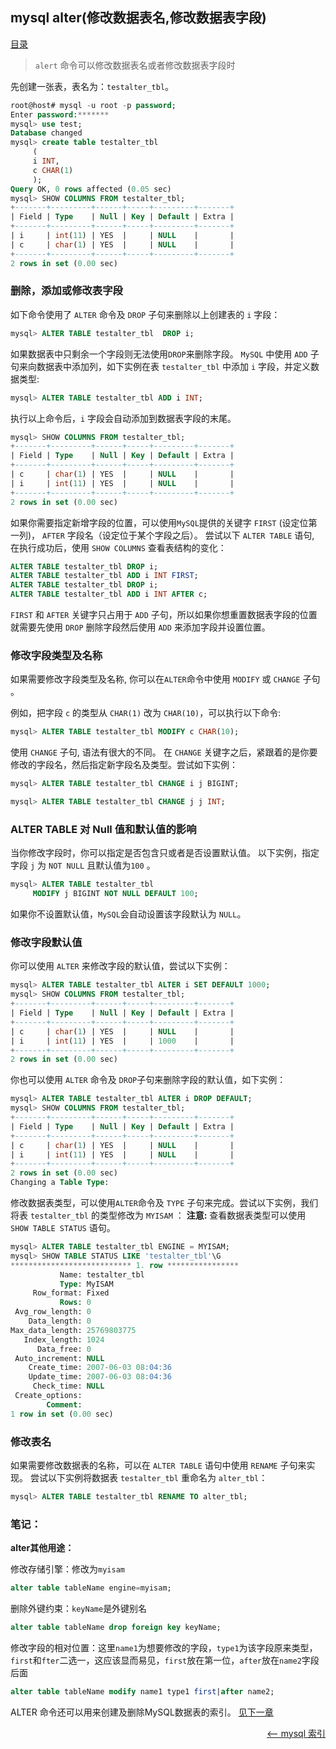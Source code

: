 ## mysql alter(修改数据表名,修改数据表字段)


<a href="README.md">目录</a>

> `alert` 命令可以修改数据表名或者修改数据表字段时

先创建一张表，表名为：`testalter_tbl`。
```sql
root@host# mysql -u root -p password;
Enter password:*******
mysql> use test;
Database changed
mysql> create table testalter_tbl
   	 (
   	 i INT,
   	 c CHAR(1)
   	 );
Query OK, 0 rows affected (0.05 sec)
mysql> SHOW COLUMNS FROM testalter_tbl;
+-------+---------+------+-----+---------+-------+
| Field | Type    | Null | Key | Default | Extra |
+-------+---------+------+-----+---------+-------+
| i     | int(11) | YES  |     | NULL    |       |
| c     | char(1) | YES  |     | NULL    |       |
+-------+---------+------+-----+---------+-------+
2 rows in set (0.00 sec)
```

### 删除，添加或修改表字段

如下命令使用了 `ALTER` 命令及 `DROP` 子句来删除以上创建表的 `i` 字段：

```sql
mysql> ALTER TABLE testalter_tbl  DROP i;
```

如果数据表中只剩余一个字段则无法使用`DROP`来删除字段。
`MySQL` 中使用 `ADD` 子句来向数据表中添加列，如下实例在表 `testalter_tbl` 中添加 `i` 字段，并定义数据类型:

```sql
mysql> ALTER TABLE testalter_tbl ADD i INT;
```

执行以上命令后，`i` 字段会自动添加到数据表字段的末尾。

```sql
mysql> SHOW COLUMNS FROM testalter_tbl;
+-------+---------+------+-----+---------+-------+
| Field | Type    | Null | Key | Default | Extra |
+-------+---------+------+-----+---------+-------+
| c     | char(1) | YES  |     | NULL    |       |
| i     | int(11) | YES  |     | NULL    |       |
+-------+---------+------+-----+---------+-------+
2 rows in set (0.00 sec)
```

如果你需要指定新增字段的位置，可以使用`MySQL`提供的关键字 `FIRST` (设定位第一列)， `AFTER` 字段名（设定位于某个字段之后）。
尝试以下 `ALTER TABLE` 语句, 在执行成功后，使用 `SHOW COLUMNS` 查看表结构的变化：

```sql
ALTER TABLE testalter_tbl DROP i;
ALTER TABLE testalter_tbl ADD i INT FIRST;
ALTER TABLE testalter_tbl DROP i;
ALTER TABLE testalter_tbl ADD i INT AFTER c;
```

`FIRST` 和 `AFTER` 关键字只占用于 `ADD` 子句，所以如果你想重置数据表字段的位置就需要先使用 `DROP` 删除字段然后使用 `ADD` 来添加字段并设置位置。

### 修改字段类型及名称

如果需要修改字段类型及名称, 你可以在`ALTER`命令中使用 `MODIFY` 或 `CHANGE` 子句 。

例如，把字段 `c` 的类型从 `CHAR(1)` 改为 `CHAR(10)`，可以执行以下命令:

```sql
mysql> ALTER TABLE testalter_tbl MODIFY c CHAR(10);
```

使用 `CHANGE` 子句, 语法有很大的不同。 在 `CHANGE` 关键字之后，紧跟着的是你要修改的字段名，然后指定新字段名及类型。尝试如下实例：

```sql
mysql> ALTER TABLE testalter_tbl CHANGE i j BIGINT;
```
```sql
mysql> ALTER TABLE testalter_tbl CHANGE j j INT;
```

### ALTER TABLE 对 Null 值和默认值的影响

当你修改字段时，你可以指定是否包含只或者是否设置默认值。
以下实例，指定字段 `j` 为 `NOT NULL` 且默认值为`100` 。

```sql
mysql> ALTER TABLE testalter_tbl
     MODIFY j BIGINT NOT NULL DEFAULT 100;
```

如果你不设置默认值，`MySQL`会自动设置该字段默认为 `NULL`。

### 修改字段默认值

你可以使用 `ALTER` 来修改字段的默认值，尝试以下实例：

```sql
mysql> ALTER TABLE testalter_tbl ALTER i SET DEFAULT 1000;
mysql> SHOW COLUMNS FROM testalter_tbl;
+-------+---------+------+-----+---------+-------+
| Field | Type    | Null | Key | Default | Extra |
+-------+---------+------+-----+---------+-------+
| c     | char(1) | YES  |     | NULL    |       |
| i     | int(11) | YES  |     | 1000    |       |
+-------+---------+------+-----+---------+-------+
2 rows in set (0.00 sec)
```

你也可以使用 `ALTER` 命令及 `DROP`子句来删除字段的默认值，如下实例：
```sql
mysql> ALTER TABLE testalter_tbl ALTER i DROP DEFAULT;
mysql> SHOW COLUMNS FROM testalter_tbl;
+-------+---------+------+-----+---------+-------+
| Field | Type    | Null | Key | Default | Extra |
+-------+---------+------+-----+---------+-------+
| c     | char(1) | YES  |     | NULL    |       |
| i     | int(11) | YES  |     | NULL    |       |
+-------+---------+------+-----+---------+-------+
2 rows in set (0.00 sec)
Changing a Table Type:
```

修改数据表类型，可以使用`ALTER`命令及 `TYPE` 子句来完成。尝试以下实例，我们将表 `testalter_tbl` 的类型修改为 `MYISAM` ：
**注意:** 查看数据表类型可以使用 `SHOW TABLE STATUS` 语句。

```sql
mysql> ALTER TABLE testalter_tbl ENGINE = MYISAM;
mysql> SHOW TABLE STATUS LIKE 'testalter_tbl'\G
*************************** 1. row ****************
           Name: testalter_tbl
           Type: MyISAM
     Row_format: Fixed
           Rows: 0
 Avg_row_length: 0
    Data_length: 0
Max_data_length: 25769803775
   Index_length: 1024
      Data_free: 0
 Auto_increment: NULL
    Create_time: 2007-06-03 08:04:36
    Update_time: 2007-06-03 08:04:36
     Check_time: NULL
 Create_options:
        Comment:
1 row in set (0.00 sec)
```

### 修改表名

如果需要修改数据表的名称，可以在 `ALTER TABLE` 语句中使用 `RENAME` 子句来实现。
尝试以下实例将数据表 `testalter_tbl` 重命名为 `alter_tbl`：

```sql
mysql> ALTER TABLE testalter_tbl RENAME TO alter_tbl;
```

### 笔记：


**alter其他用途：**

修改存储引擎：修改为`myisam`
```sql
alter table tableName engine=myisam;
```

删除外键约束：`keyName`是外键别名
```sql
alter table tableName drop foreign key keyName;
```

修改字段的相对位置：这里`name1`为想要修改的字段，`type1`为该字段原来类型，`first`和`fter`二选一，这应该显而易见，`first`放在第一位，`after`放在`name2`字段后面
```sql
alter table tableName modify name1 type1 first|after name2;
```


ALTER 命令还可以用来创建及删除MySQL数据表的索引。 [见下一章](sq-index.md)

<a href="sql-index.md" style="float: right;"><—— mysql 索引</a>
